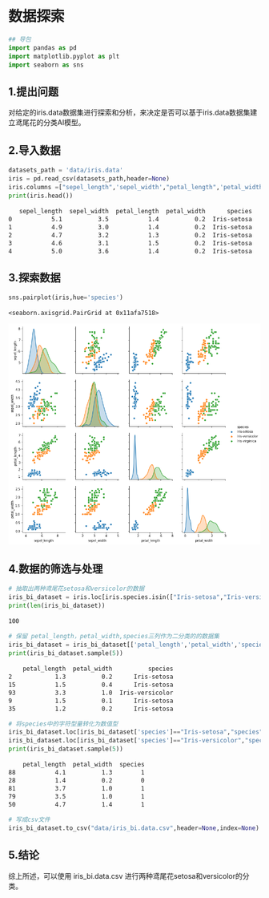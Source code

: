 
# 数据探索


```python
## 导包
import pandas as pd
import matplotlib.pyplot as plt
import seaborn as sns
```

## 1.提出问题

对给定的iris.data数据集进行探索和分析，来决定是否可以基于iris.data数据集建立鸢尾花的分类AI模型。

## 2.导入数据


```python
datasets_path = 'data/iris.data'
iris = pd.read_csv(datasets_path,header=None)
iris.columns =["sepel_length",'sepel_width',"petal_length",'petal_width','species']
print(iris.head())
```

       sepel_length  sepel_width  petal_length  petal_width      species
    0           5.1          3.5           1.4          0.2  Iris-setosa
    1           4.9          3.0           1.4          0.2  Iris-setosa
    2           4.7          3.2           1.3          0.2  Iris-setosa
    3           4.6          3.1           1.5          0.2  Iris-setosa
    4           5.0          3.6           1.4          0.2  Iris-setosa


## 3.探索数据


```python
sns.pairplot(iris,hue='species')
```




    <seaborn.axisgrid.PairGrid at 0x11afa7518>




![png](output_7_2.png)


## 4.数据的筛选与处理


```python
# 抽取出两种鸢尾花setosa和versicolor的数据
iris_bi_dataset = iris.loc[iris.species.isin(["Iris-setosa","Iris-versicolor"])]
print(len(iris_bi_dataset))
```

    100



```python
# 保留 petal_length，petal_width,species三列作为二分类的的数据集
iris_bi_dataset = iris_bi_dataset[['petal_length','petal_width','species']]
print(iris_bi_dataset.sample(5))
```

        petal_length  petal_width          species
    2            1.3          0.2      Iris-setosa
    15           1.5          0.4      Iris-setosa
    93           3.3          1.0  Iris-versicolor
    9            1.5          0.1      Iris-setosa
    35           1.2          0.2      Iris-setosa



```python
# 将species中的字符型量转化为数值型
iris_bi_dataset.loc[iris_bi_dataset['species']=="Iris-setosa","species"]=0
iris_bi_dataset.loc[iris_bi_dataset['species']=="Iris-versicolor","species"]=1
print(iris_bi_dataset.sample(5))
```

        petal_length  petal_width  species
    88           4.1          1.3        1
    28           1.4          0.2        0
    81           3.7          1.0        1
    79           3.5          1.0        1
    50           4.7          1.4        1



```python
# 写成csv文件
iris_bi_dataset.to_csv("data/iris_bi.data.csv",header=None,index=None)
```

## 5.结论

综上所述，可以使用 iris_bi.data.csv 进行两种鸢尾花setosa和versicolor的分类。

